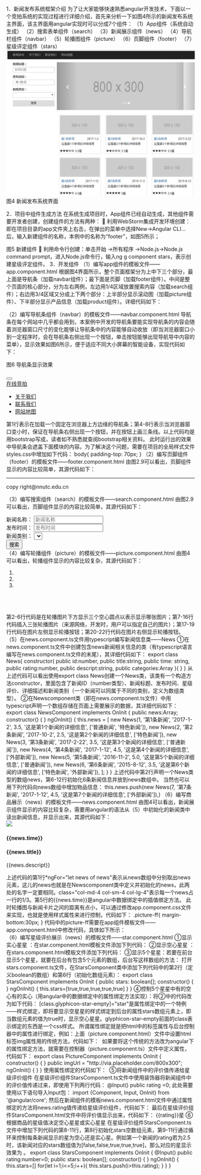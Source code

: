 1．新闻发布系统框架介绍
为了让大家能够快速熟悉angular开发技术，下面以一个竞拍系统的实现过程进行详细介绍，首先来分析一下如图4所示的新闻发布系统主界面，该主界面用angular实现时可以分成7个组件：
（1）App组件（系统自动生成）
（2）搜索表单组件（search）
（3）新闻展示组件（news）
（4）导航栏组件（navbar）
（5）轮播图组件（picture）
（6）页脚组件（footer）
（7）星级评定组件（stars）
![](/assets/24.JPG)
图4 新闻发布系统界面

2．项目中组件生成方法
在系统生成项目时，App组件已经自动生成，其他组件需要开发者创建，创建组件的方法有两种：
	利用WebStorm集成开发环境创建：即在项目目录的app文件夹上右击，在弹出的菜单中选择New→Angular CLI…后，输入新建组件的名称，本例中的名称为“footer”，如图5所示；
 
图5 新建组件
	利用命令行创建：单击开始 →所有程序 →Node.js→Node.js command prompt，进入Node.js命令行，输入ng  g component stars，表示创建星级评定组件。
3．开发组件
（1）编写app组件的模板文件——app.component.html
根据图4界面所示，整个页面框架分为上中下三个部分，最上面是导航条（加载navbar组件）；最下面是页脚（加载footer组件）。中间是整个页面的核心部分，分为左右两例，左边用1/4区域放置搜索内容（加载search组件）；右边用3/4区域又分成上下两个部分：上半部分显示滚动图（加载picture组件）、下半部分显示产品信息（加载product组件）。详细代码如下：
<app-navbar></app-navbar>
<div class="container">
  <div class="row">
      <div class="col-md-3">
          <app-search></app-search>
      </div>
      <div class="col-md-9">
          <div class="row">
              <app-picture></app-picture>
          </div>
          <div class="row">
              <app-product></app-product>
          </div>
      </div>
  </div>
</div>
<app-footer></app-footer>
（2）编写导航条组件（navbar）的模板文件——navbar.component.html
导航条在每个网站中几乎都会用到，本案例中开发的导航条要能实现导航条的内容会随着浏览器窗口尺寸的变化能够让导航条中的内容能够自动收放（即当浏览器窗口小到一定程序时，会在导航条右侧出现一个按钮，单击按钮能够出现导航导中内容的菜单），显示效果如图6所示，便于适应不同大小屏幕的智能设备，实现代码如下：
 
图6 导航条显示效果
<nav class="navbar navbar-inverse navbar-fixed-top">
<div class="container">
        <div class="nav-header">
            <button type="button" class="navbar-toggle" data-toggle="collapse" data-target=".navbb">
                <span class="icon-bar"></span>
                <span class="icon-bar"></span>
                <span class="icon-bar"></span>
            </button>
        </div>
        <div class="navbar-header">
            <a class="navbar-brand" href="#">在线竞拍</a>
        </div>
        <div class="collapse navbar-collapse navbb">
            <ul class="nav navbar-nav">
                <li><a href="#">关于我们</a></li>
                <li><a href="#">联系我们</a></li>
                <li><a href="#">网站地图</a></li>
            </ul>
        </div>
    </div>
</nav>
第1行表示在加载一个固定在浏览器上方边缘的导航条；第4-8行表示当浏览器窗口变小时，保证在导航条右侧出现一个按钮，并在按钮上画三条线。以上代码均是用bootstrap写成，读者如不熟悉就查阅bootstrap相关资料。
此时运行出的效果中导航条会遮盖下面模块的内容。为了解决这个问题，需要在项目的全局样式文件styles.css中增加如下代码：
body{
    padding-top: 70px;
}
（2）编写页脚组件（footer）的模板文件——footer.component.html
由图2.9可以看出，页脚组件显示的内容比较简单，其源代码如下：
<div class="container">
  <hr>
  <footer>
    <div class="row">
      <div class="col-lg-12">
        <p> copy right@nnutc.edu.cn </p>
      </div>
   </div>
 </footer>
</div>

（3）编写搜索组件（search）的模板文件——search.component.html
由图2.9可以看出，页脚组件显示的内容比较简单，其源代码如下：
<form name="searchForm" role="form">
  <div class="form-group">
    <label for="newsTitle">新闻名称：</label>
    <input type="text" id="newsTitle" placeholder="新闻名称" class="form-control">
  </div>
  <div class="form-group">
    <label for="newsPrice">发布时间：</label>
    <input type="number" id="newsPrice" placeholder="发布时间" class="form-control">
  </div>
  <div class="form-group">
    <label for="newsCatgoery">新闻类别：</label>
    <select   id="newsCatgoery"  class="form-control"></select>
  </div>
  <div class="form-group">
    <button type="submit" class="btn btn-promary btn-block">搜索</button>
  </div>
</form>
（4）编写轮播组件（picture）的模板文件——picture.component.html
由图4可以看出，轮播组件显示的内容比较复杂，其源代码如下：
<div class="carousel slide" data-ride="carousel">
    <ol class="carousel-indicators">
        <li class="active"></li>
        <li></li>
        <li></li>
    </ol>
    <div class="carousel-inner">
        <div class="item active">
            <img class="slide-image" src="http://via.placeholder.com/800x300" alt="">
        </div>
        <div class="item">
            <img class="slide-image" src="http://via.placeholder.com/800x300" alt="">
        </div>
        <div class="item">
            <img class="slide-image" src="http://via.placeholder.com/800x300" alt="">
        </div>
        <a class="left carousel-control" href="javascript:$('.carousel').carousel('prev')">
            <span class="glyphicon glyphicon-chevron-left"></span>
        </a>
        <a class="right carousel-control" href="javascript:$('.carousel').carousel('next')">
            <span class="glyphicon glyphicon-chevron-right"></span>
        </a>
    </div>
</div>
第2-6行代码是在轮播图片下方显示三个空心圆点以表示显示哪张图片；第7-16行代码插入三张轮播图片（来源网络，开发时，用户可以指定自己的图片）；第17-19行代码在图片左侧显示轮播按钮；第20-22行代码在图片右侧显示轮播按钮。
（5）在news.component.ts文件用typescript编写新闻信息类——News
①在news.component.ts文件中创建包含news新闻相关信息的类（有typescript语言编写在news.component.ts文件的末尾），其详细代码如下：
export class News{
  constructor(
      public id:number,
      public title:string,
      public time: string,
      public rating:number,
      public descript:string,
      public categories:Array<string>
  ){    
  }
}
从上述代码可以看出使用export class News创建一个News类，该类有一个构造方法constructor，里面包含了新闻ID（number类型）、新闻标题、发布时间、星级评价、详细描述和新闻类别（一个新闻可以同属于不同的类别，定义为数组类型）。
②在Newscomponent类（即在news.component.ts文件）中用typescript声明一个数组存储在页面上需要展示的数据，其详细代码如下：
export class NewsComponent implements OnInit {
  public  news:Array<News>;
  constructor() { }
  ngOnInit() {
   this.news = [
      new News(1, '第1条新闻', '2017-1-2', 3.5, '这是第1个新闻的详细信息', ['普通新闻', '特色新闻']),
      new News(2, '第2条新闻', '2017-10-2', 2.5, '这是第2个新闻的详细信息', ['特色新闻']),
      new News(3, '第3条新闻', '2017-2-22', 3.5, '这是第3个新闻的详细信息', ['普通新闻']),
      new News(4, '第4条新闻', '2017-1-12', 4.5, '这是第4个新闻的详细信息', ['外部新闻']),
      new News(5, '第5条新闻', '2016-11-2', 5.0, '这是第5个新闻的详细信息', ['普通新闻']),
      new News(6, '第6条新闻', '2015-8-12', 3.5, '这是第6个新闻的详细信息', ['特色新闻', '外部新闻']),
    ];  }
}
上述代码中第2行声明一个News类型的数组news，第6-12行初始化6条新闻信息并放到news数组中。
当然也可以用下列代码向news数组中增加物品信息：
this.news.push(new News(7, '第7条新闻', '2017-1-12', 4.5, '这是第7个新闻的详细信息', ['外部新闻']),)
（6）编写商品展示（news）的模板文件——news.component.html
由图4可以看出，新闻展示组件显示的内容比较复杂，需要用angular的语法从（5）中初始化的新闻类中读出新闻信息，并显示出来，其源代码如下：
<div *ngFor="let news of news" class="col-md-4 col-sm-4 col-lg-4">
    <div class="thumbnail">
        <img src="http://via.placeholder.com/320x150">
        <div class="caption">
            <h4 class="pull-right">{{news.time}}</h4>
            <h4><a>{{news.title}}</a></h4>
            <p>{{news.descript}}</p>
        </div>
        <div>
            <app-stars></app-stars>
        </div>
    </div>
</div>
上述代码的第1行*ngFor="let news of news"表示从news数组中分别取出news元素，这儿的news也就是在Newscomponent类中定义并初始化的news，此两处的名字一定要相同。class="col-md-4 col-sm-4 col-lg-4"表示每一个news占一行的1/3。第5行的{{news.time}}是angular中数据绑定中的插值绑定方法。
此时轮播图与新闻卡片之间的距离有点小，可以通过修改app.component.css文件来实现，也就是使用样式属性来进行控制，代码如下：
.picture-ff{
    margin-bottom:30px;
}
代码中的picture-ff需要在app组件模板文件——app.component.html中修改代码，具体如下所示：
<div class="row picture-ff">
     <app-picture></app-picture>
</div>
（6）编写星级评价展示（news）的模板文件——star.component.html
①显示实心星星 ：在star.component.html模板文件添加下列代码：
<span class="glyphicon glyphicon-star"></span>
②显示空心星星 ：在stars.component.html模板文件添加下列代码：
<span class="glyphicon glyphicon-star glyphicon-star-empty"></span>
③显示5个星星：若要在前台显示5个星星，就要在后台有包含5个元素的数组，后台写这样数组的方法：
打开stars.component.ts文件，在StarsComponent类中添加下列代码中的第2行（定义boolean的数组）和第6行（初始化数组元素）：
export class StarsComponent implements OnInit {
    public stars: boolean[];
    constructor() {
    }
    ngOnInit() {
        this.stars=[true,true,true,true,true]
    }
}
④控制5个星星中有的空心有的实心（用angular中的数据绑定中的属性绑定方法实现）：将②中的代码改为如下代码：
<span *ngFor="let star of stars" class="glyphicon glyphicon-star" [class.glyphicon-star-empty]="star"></span>
[class.glyphicon-star-empty]="star"是属性绑定中的一个特例——样式绑定，即将要显示空星星的样式绑定到后台的属性stars数组元素上，即当数组元素的值为true时，显示空心星星。glyphicon-star-empty前面的class表示绑定的东西是一个css样式。
所谓属性绑定就是把html中的标签属性与后台控制器中的属性进行绑定，例如：上面（picture.component.html）文件中设置html标签img属性用的传统方法，代码如下：
<img class="slide-image" src="http://via.placeholder.com/800x300" alt="">
如果要将这个传统的方法改为angular下的属性绑定方法，就需要在控制器（picture.component.ts）文件中定义属性，代码如下：
export class PictureComponent implements OnInit {
    constructor() {
    }
    public imgUrl = "http://via.placeholder.com/800x300";
    ngOnInit() {
    }
}
使用属性绑定的代码如下：
<img class="slide-image" [src]=imgUrl alt="">
⑤将新闻组件中的评价值传递给星级评价组件
在星级评价组件StarsComponent.ts文件中使用装饰器将新闻组件中的评价值传递过来，即使用下列两行代码：
@Input()
public rating =0;
此处需要使用以下语句导入Input包：
import {Component, Input, OnInit} from '@angular/core';
然后在新闻组件的模板news.component.html文件中通过属性绑定的方法将news.rating值传递给星级评价组件，代码如下：
<app-stars [rating]="news.rating"  ></app-stars>
最后在星级评价组件StarsComponent.html文件中将评价值显示出来，代码如下：
<span >{{rating}}星</span>
⑥根据商品的星级值决定空心星星或实心星星
在星级评价组件StarsComponent.ts文件中增加下列代码的第8-11行，第8行初始化stars空数组元素，第9-11行通过循环来控制每条新闻显示的星为空心还是实心星。例如第一个新闻的rating若为2.5时，该新闻对应的stars数组值为[false,false,true,true,true]，那么对应的星显示效果为 。
export class StarsComponent implements OnInit {
    @Input()
    public rating:number=0;
    public stars: boolean[];
    constructor() {
    }
    ngOnInit() {
        this.stars=[]
        for(let i=1;i<=5;i++){
            this.stars.push(i>this.rating);
        }
    }
}
